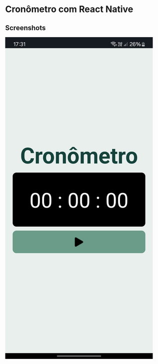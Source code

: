 # Cronômetro com React Native

## Screenshots

![Screenshot do cronômetro](src/assets/screenshot.jpeg)
